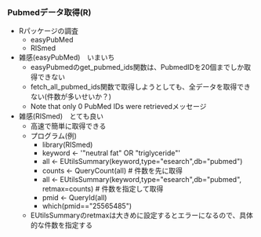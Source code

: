### Pubmedデータ取得(R)

- Rパッケージの調査
    - easyPubMed 
    - RISmed
- 雑感(easyPubMed)　いまいち
    - easyPubmedのget_pubmed_ids関数は、PubmedIDを20個までしか取得できない
    - fetch_all_pubmed_ids関数で取得しようとしても、全データを取得できない(件数が多いせいか？)
    - Note that only 0 PubMed IDs were retrievedメッセージ
- 雑感(RISmed)　とても良い
    - 高速で簡単に取得できる
    - プログラム(例)
        - library(RISmed)
        - keyword <- '"neutral fat" OR "triglyceride"'
        - all <- EUtilsSummary(keyword,type="esearch",db="pubmed")
        - counts <- QueryCount(all) # 件数を先に取得
        - all <- EUtilsSummary(keyword,type="esearch",db="pubmed", retmax=counts) # 件数を指定して取得
        - pmid <- QueryId(all)
        - which(pmid=="25565485")
   - EUtilsSummaryのretmaxは大きめに設定するとエラーになるので、具体的な件数を指定する


